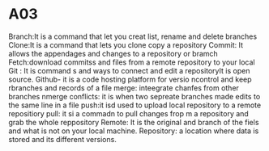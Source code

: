 # A03
Branch:It is a command that let you creat list, rename and delete branches
Clone:It is a command that lets you clone  copy a repository
Commit: It allows the appendages and changes to a repository or bramch
Fetch:download commitss and files from a remote repository to your local
Git : It is command s and ways to connect and edit a repositoryIt is open source.
Github- it is a code hosting platform for versio ncontrol and keep rbranches and records of a file
merge: inteegrate chanfes from other branches
nmerge conflicts: it is when two sepreate branches made edits to the same line in a file
push:it isd used to upload local repository to a remote repositiory
pull: it si a commadn to  pull changes frop m a repository and grab the whole reppository
Remote: It is the original and branch of the fiels and what is not on  your local machine.
Repository: a location where data is stored and its different versions.
